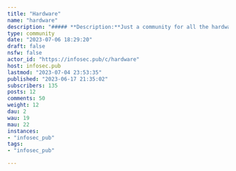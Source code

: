 ```yaml
---
title: "Hardware" 
name: "hardware"
description: "##### **Description:**Just a community for all the hardware porn. Just post whatever your heart desires as long as it is hardware related.Also, if you are having hardware issues, please post the issue and everything you did. If already did some troubleshooting, write what you have tried and any results.##### **Rules:**No harassment. No spamming. Stay friendly. Follow the rules of infosec.pub instance."
type: community
date: "2023-07-06 18:29:20"
draft: false
nsfw: false
actor_id: "https://infosec.pub/c/hardware"
host: infosec.pub
lastmod: "2023-07-04 23:53:35"
published: "2023-06-17 21:35:02"
subscribers: 135
posts: 12
comments: 50
weight: 12
dau: 2
wau: 19
mau: 22
instances:
- "infosec_pub"
tags: 
- "infosec_pub"

---
```


